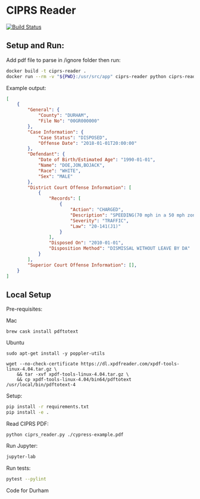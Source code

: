 # CIPRS Reader
[![Build Status](https://travis-ci.org/deardurham/ciprs-reader.svg?branch=master)](https://travis-ci.org/deardurham/ciprs-reader)

## Setup and Run:

Add pdf file to parse in /ignore folder then run:

```bash
docker build -t ciprs-reader .
docker run --rm -v "${PWD}:/usr/src/app" ciprs-reader python ciprs-reader.py ignore/cypress-example.pdf
```

Example output:

```json
[
    {
        "General": {
            "County": "DURHAM",
            "File No": "00GR000000"
        },
        "Case Information": {
            "Case Status": "DISPOSED",
            "Offense Date": "2018-01-01T20:00:00"
        },
        "Defendant": {
            "Date of Birth/Estimated Age": "1990-01-01",
            "Name": "DOE,JON,BOJACK",
            "Race": "WHITE",
            "Sex": "MALE"
        },
        "District Court Offense Information": [
            {
                "Records": [
                    {
                        "Action": "CHARGED",
                        "Description": "SPEEDING(70 mph in a 50 mph zone)",
                        "Severity": "TRAFFIC",
                        "Law": "20-141(J1)"
                    }
                ],
                "Disposed On": "2010-01-01",
                "Disposition Method": "DISMISSAL WITHOUT LEAVE BY DA"
            }
        ],
        "Superior Court Offense Information": [],
    }
]
```

## Local Setup

Pre-requisites:

Mac
```
brew cask install pdftotext
```

Ubuntu
```
sudo apt-get install -y poppler-utils
```

```
wget --no-check-certificate https://dl.xpdfreader.com/xpdf-tools-linux-4.04.tar.gz \
    && tar -xvf xpdf-tools-linux-4.04.tar.gz \
    && cp xpdf-tools-linux-4.04/bin64/pdftotext /usr/local/bin/pdftotext-4
```

Setup:

```bash
pip install -r requirements.txt
pip install -e .
```

Read CIPRS PDF:

```
python ciprs_reader.py ./cypress-example.pdf
```

Run Jupyter:

```bash
jupyter-lab
```

Run tests:

```bash
pytest --pylint
```

Code for Durham
